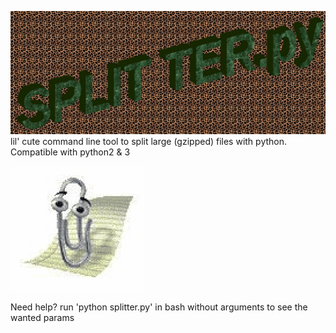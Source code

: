 ![Logo of splitter](https://github.com/LucilleWerner/Splitter/blob/master/Images/splitter_logo.png)
lil' cute command line tool to split large (gzipped) files with python.
Compatible with python2 & 3

![Image of clippy](https://github.com/LucilleWerner/Splitter/blob/master/Images/200.gif)

Need help? run 'python splitter.py' in bash without arguments to see the wanted params
